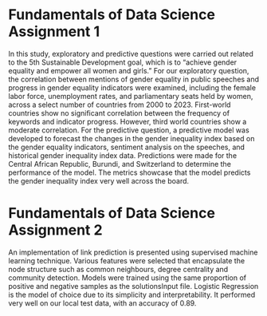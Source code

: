 # Fundamentals of Data Science Assignment 1
In this study, exploratory and predictive questions were carried out related to the
5th Sustainable Development goal, which is to “achieve gender equality and empower all women and girls.” For our exploratory question, the correlation between mentions of gender equality in public speeches and progress in
gender equality indicators were examined, including the female labor force, unemployment rates,
and parliamentary seats held by women, across a select number of countries from
2000 to 2023. First-world countries show no significant correlation
between the frequency of keywords and indicator progress. However, third world
countries show a moderate correlation.
For the predictive question, a predictive model was developed to forecast the
changes in the gender inequality index based on the gender equality indicators,
sentiment analysis on the speeches, and historical gender inequality index data.
Predictions were made for the Central African Republic, Burundi, and Switzerland
to determine the performance of the model. The metrics showcase that the model
predicts the gender inequality index very well across the board.

# Fundamentals of Data Science Assignment 2
An implementation of link prediction is presented using supervised machine learning technique. Various features were selected
that encapsulate the node structure such as common neighbours, degree
centrality and community detection. Models were trained using the
same proportion of positive and negative samples as the solutionsInput
file. Logistic Regression is the model of choice due to its simplicity and
interpretability. It performed very well on our local test data, with an accuracy of 0.89. 
